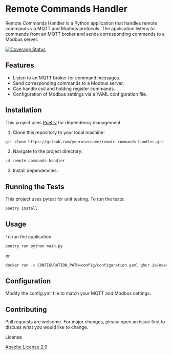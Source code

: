 # Remote Commands Handler

Remote Commands Handler is a Python application that handles remote commands via MQTT and Modbus protocols. The application listens to commands from an MQTT broker and sends corresponding commands to a Modbus server.

[![Coverage Status](https://coveralls.io/repos/github/EvergenEnergy/remote-comands-handler/badge.svg?branch=coveralls)](https://coveralls.io/github/EvergenEnergy/remote-comands-handler?branch=coveralls)

## Features

- Listen to an MQTT broker for command messages.
- Send corresponding commands to a Modbus server.
- Can handle coil and holding register commands.
- Configuration of Modbus settings via a YAML configuration file.

## Installation

This project uses [Poetry](https://python-poetry.org/) for dependency management.

1. Clone this repository to your local machine:

```bash
git clone https://github.com/yourusername/remote-commands-handler.git
```

2. Navigate to the project directory:

```bash
cd remote-commands-handler
```

3. Install dependencies:

## Running the Tests

This project uses pytest for unit testing.
To run the tests:

```bash
poetry install
```
## Usage
To run the application:

```bash
poetry run python main.py
```

or
```bash
docker run -e CONFIGURATION_PATH=config/configuration.yaml ghcr.io/evergenenergy/remote-comands-handler:latest
``````

## Configuration

Modify the config.yml file to match your MQTT and Modbus settings.

## Contributing

Pull requests are welcome. For major changes, please open an issue first to discuss what you would like to change.

License

[Apache License 2.0](https://choosealicense.com/licenses/apache-2.0/)